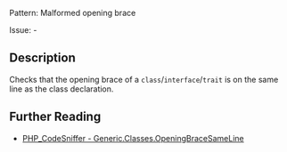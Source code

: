 Pattern: Malformed opening brace

Issue: -

## Description

Checks that the opening brace of a `class`/`interface`/`trait` is on the same line as the class declaration.

## Further Reading

* [PHP_CodeSniffer - Generic.Classes.OpeningBraceSameLine](https://github.com/squizlabs/PHP_CodeSniffer/blob/master/src/Standards/Generic/Sniffs/Classes/OpeningBraceSameLineSniff.php)